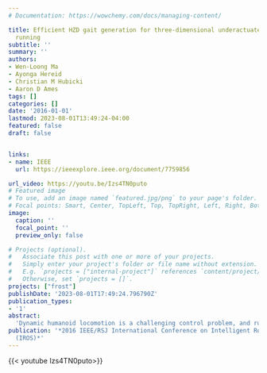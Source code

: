 ```yaml
---
# Documentation: https://wowchemy.com/docs/managing-content/

title: Efficient HZD gait generation for three-dimensional underactuated humanoid
  running
subtitle: ''
summary: ''
authors:
- Wen-Loong Ma
- Ayonga Hereid
- Christian M Hubicki
- Aaron D Ames
tags: []
categories: []
date: '2016-01-01'
lastmod: 2023-08-01T13:49:24-04:00
featured: false
draft: false


links:
- name: IEEE
  url: https://ieeexplore.ieee.org/document/7759856

url_video: https://youtu.be/Izs4TN0puto
# Featured image
# To use, add an image named `featured.jpg/png` to your page's folder.
# Focal points: Smart, Center, TopLeft, Top, TopRight, Left, Right, BottomLeft, Bottom, BottomRight.
image:
  caption: ''
  focal_point: ''
  preview_only: false

# Projects (optional).
#   Associate this post with one or more of your projects.
#   Simply enter your project's folder or file name without extension.
#   E.g. `projects = ["internal-project"]` references `content/project/deep-learning/index.md`.
#   Otherwise, set `projects = []`.
projects: ["frost"]
publishDate: '2023-08-01T17:49:24.796790Z'
publication_types:
- '1'
abstract: 
  'Dynamic humanoid locomotion is a challenging control problem, and running is especially difficult to achieve, given the underactuation inherent to aerial domains. Previous work developed a gait-generating optimization framework for dynamic locomotion in the context of hybrid zero dynamics, producing stable 3D walking on the humanoid hardware platform DURUS. Here, we demonstrate that this optimization method also extends to stable 3D running. Gaits generated from the optimization, which utilizes the dynamics of all 23 degrees of freedom to maximize energy economy, results in stable running in a DURUS simulation model. Notably, the presented running is underactuated in all domains, due to DURUS spring-legged design. Further, we generate 25 different running gaits, over a range of speeds (1.5-3.0 m/s), to demonstrate the reliability of solving the large-scale nonlinear program. We report statistical performance of the optimization in successfully generating stable running (average computation time: 323 seconds) in an effort to establish a benchmark for large-scale gait generation. We inspected this array of gaits across speeds, noting recognizable trends in optimized strategies from prior studies on lower-order models-e.g., both increased step frequency and step length with speed-along with the first reported cost-of-transport curve for a 3D humanoid running model. We consider this result an important step toward humanoid running on the DURUS hardware platform.'
publication: '*2016 IEEE/RSJ International Conference on Intelligent Robots and Systems
  (IROS)*'
---
```


{{< youtube Izs4TN0puto>}}
